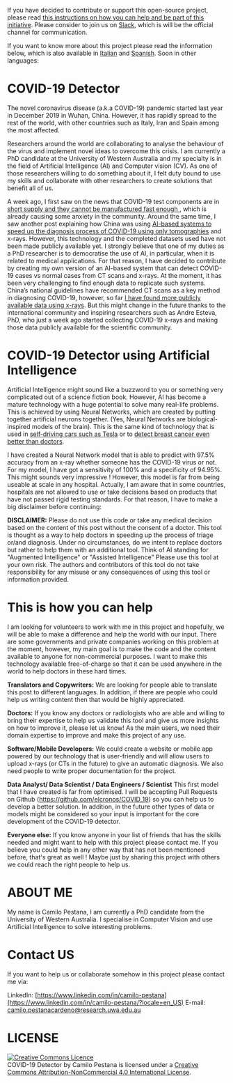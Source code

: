 
If you have decided to contribute or support this open-source project, please read [this instructions on how you can help and be part of this initiative](CONTRIBUTING.md). Please consider to join us on [Slack](https://join.slack.com/t/covid-19detector/shared_invite/zt-cw28jq9g-2FcPBD~zNRYLnVhr34hrRQ), which is will be the official channel for communication.

If you want to know more about this project please read the information below, which is also available in [Italian](README/readme_it.md) and [Spanish](README/readme_es.md). Soon in other languages:


<div class=text-justify>

# COVID-19 Detector
The novel coronavirus disease (a.k.a COVID-19) pandemic started last year in December 2019 in Wuhan, China. However, it has rapidly spread to the rest of the world, with other countries such as Italy, Iran and Spain among the most affected.

Researchers around the world are collaborating to analyse the behaviour of the virus and implement novel ideas to overcome this crisis. I am currently a PhD candidate at the University of Western Australia and my specialty is in the field of Artificial Intelligence (AI) and Computer vision (CV). As one of those researchers willing to do something about it, I felt duty bound to use my skills and collaborate with other researchers to create solutions that benefit all of us.

A week ago, I first saw on the news that COVID-19 test components are in [short supply and they cannot be manufactured fast enough ](https://www.usatoday.com/story/news/2020/03/11/coronavirus-covid-19-response-hurt-by-shortage-testing-components/5013586002/), which is already causing some anxiety in the community. Around the same time, I saw another post explaining how China was using [AI-based systems to speed up the diagnosis process of COVID-19 using only tomographies](https://www.bioworld.com/articles/433530-china-uses-ai-in-medical-imaging-to-speed-up-covid-19-diagnosis) and x-rays. However, this technology and the completed datasets used have not been made publicly available yet. I strongly believe that one of my duties as a PhD researcher is to democratise the use of AI, in particular, when it is related to medical applications. For that reason, I have decided to contribute by creating my own version of an AI-based system that can detect COVID-19 cases vs normal cases from CT scans and x-rays.  At the moment, it has been very challenging to find enough data to replicate such systems. China’s national guidelines have recommended CT scans as a key method in diagnosing COVID-19, however, so far [I have found more publicly available data using x-rays](https://github.com/ieee8023/covid-chestxray-dataset/blob/master/README.md?fbclid=IwAR30yTGBr55WXdCngCoICDENHycmdL2bGwlvl1ckdZM-ucjGH10Uakz7khk). But this might change in the future thanks to the international community and inspiring researchers such as Andre Esteva, PhD, who just a week ago started collecting COVID-19 x-rays and making those data publicly available for the scientific community.

# COVID-19 Detector using Artificial Intelligence

Artificial Intelligence might sound like a buzzword to you or something very complicated out of a science fiction book. However, AI has become a mature technology with a huge potential to solve many real-life problems. This is achieved by using Neural Networks, which are created by putting together artificial neurons together. (Yes, Neural Networks are biological-inspired  models of the brain). This is the same kind of technology that is used in [self-driving cars such as Tesla](https://www.tesla.com/en_AU/autopilotAI) or to [detect breast cancer even better than doctors](https://www.bloomberg.com/news/articles/2020-01-02/google-shows-ai-can-spot-breast-cancer-better-than-doctors).

I have created a Neural Network model that is able to predict with 97.5% accuracy from an x-ray whether someone has the COVID-19 virus or not. For my model, I have got a sensitivity of 100% and a specificity of 94.95%. This might sounds very impressive ! However, this model is far from being useable at scale in any hospital. Actually, I am aware that in some countries, hospitals are not allowed to use or take decisions based on products that have not passed rigid testing standards. For that reason, I have to make a big disclaimer before continuing:

**DISCLAIMER:** Please do not use this code or take any medical decision based on the content of this post without the consent of a doctor. This tool is thought as a way to help doctors in speeding up the process of triage or/and diagnosis. Under no circumstances, do we intent to replace doctors but rather to help them with an additional tool. Think of AI standing for "Augmented Intelligence" or "Assisted Intelligence" Please use this tool at your own risk. The authors and contributors of this tool do not take responsibility for any misuse or any consequences of using this tool or information provided.

# This is how you can help

I am looking for volunteers to work with me in this project and hopefully, we will be able to make a difference and help the world with our input. There are some governments and private companies working on this problem at the moment, however, my main goal is to make the code and the content available to anyone for non-commercial purposes. I want to make this technology available free-of-charge so that it can be used anywhere in the world to help doctors in these hard times.

**Translators and Copywriters:** We are looking for people able to translate this post to different languages. In addition, if there are people who could help us writing content then that would be highly appreciated.

**Doctors:** If you know any doctors or radiologists who are able and willing to bring their expertise to help us validate this tool and give us more insights on how to improve it, please let us know! As the main users, we need their domain expertise to improve and make this project of any use.

**Software/Mobile Developers:** We could create a website or mobile app powered by our technology that is user-friendly and will allow users to upload x-rays (or CTs in the future) to give an automatic diagnosis. We also need people to write proper documentation for the project.

**Data Analyst/ Data Scientist / Data Engineers / Scientist** This first model that I have created is far from optimised. I will be accepting Pull Requests on Github (https://github.com/elcronos/COVID_19) so you can help us to develop a better solution. In addition, in the future other types of data or models might be considered so your input is important for the core development of the COVID-19 detector.

**Everyone else:** If you know anyone in your list of friends that has the skills needed and might want to help with this project please contact me. If you believe you could help in any other way that has not been mentioned before, that's great as well ! Maybe just by sharing this project with others we could reach the right people to help us.

# ABOUT ME

 My name is Camilo Pestana, I am currently a PhD candidate from the University of Western Australia. I specialise in Computer Vision and use Artificial Intelligence to solve interesting problems.

# Contact US

If you want to help us or collaborate somehow in this project please contact me via:

LinkedIn: [https://www.linkedin.com/in/camilo-pestana](https://www.linkedin.com/in/camilo-pestana/?locale=en_US)
E-mail: camilo.pestanacardeno@research.uwa.edu.au

# LICENSE
<a rel="license" href="http://creativecommons.org/licenses/by-nc/4.0/"><img alt="Creative Commons Licence" style="border-width:0" src="https://i.creativecommons.org/l/by-nc/4.0/88x31.png" /></a><br /><span xmlns:dct="http://purl.org/dc/terms/" property="dct:title">COVID-19 Detector</span> by <span xmlns:cc="http://creativecommons.org/ns#" property="cc:attributionName">Camilo Pestana</span> is licensed under a <a rel="license" href="http://creativecommons.org/licenses/by-nc/4.0/">Creative Commons Attribution-NonCommercial 4.0 International License</a>.

</div>
